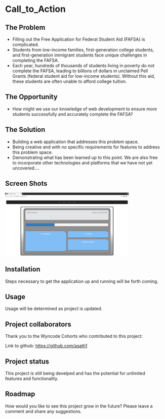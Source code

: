 # Call_to_Action 

## The Problem
* Filling out the Free Application for Federal Student Aid (FAFSA) is complicated. 
* Students from low-income families, first-generation college students, and first-generation immigrant students face unique challenges in completing the FAFSA. 
* Each year, hundreds of thousands of students living in poverty do not complete the FAFSA, leading to billions of dollars in unclaimed Pell Grants (federal student aid for low-income students). Without this aid, these students are often unable to afford college tuition. 
## The Opportunity
* How might we use our knowledge of web development to ensure more students successfully and accurately complete the FAFSA? 
## The Solution
* Building a web application that addresses this problem space. 
* Being creative and with no specific requirements for features to address this problem space.  
* Demonstrating what has been learned up to this point. We are also free to incorporate other technologies and platforms that we have not yet uncovered....

## Screen Shots  
  
<img src= "./FAFSA_dash2.png" width=400>
 
## Installation

Steps necessary to get the application up and running will be forth coming.

## Usage 

Usage will be determined as project is updated.

## Project collaborators 

Thank you to the Wyncode Cohorts who contributed to this project:

Link to github: https://github.com/asath1

## Project status

This project is still being develped and has the potential for unlimited features and functionality.

## Roadmap

How would you like to see this project grow in the future? Please leave a comment and share any suggestions.
